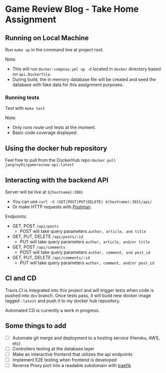 # Game Review Blog - Take Home Assignment

## Running on Local Machine

Run `make up` in the command line at project root.

Note: 
- This will run `docker-compose.yml up -d` located in `docker` directory based on `api.Dockerfile`. 
- During build, the in memory database file will be created and seed the database with fake data for this assignment purposes.

### Running tests

Test with `make test`

Note: 
- Only runs route unit tests at the moment. 
- Basic code coverage displayed.

## Using the docker hub repository

Feel free to pull from the DockerHub repo `docker pull jangroy91/gamereview-api:latest`

## Interacting with the backend API

Server will be live at `${hostname}:3001`

- You can use `curl -X (GET|POST|PUT|DELETE) $(hostname):3031/api/`
- Or make HTTP requests with [Postman](https://www.postman.com/).

Endpoints:

- GET, POST `/api/posts`
  - POST will take query parameters `author, article, and title`
- GET, PUT, DELETE `/api/posts/:id`
  - PUT will take query parameters `author, article, and/or title`
- GET, POST `/api/comments`
  - POST will take query parameters `author, comment, and post_id`
- GET, PUT, DELETE `/api/comments/:id`
  - PUT will take query parameters `author, comment, and/or post_id`

## CI and CD

Travis CI is integrated into this project and will trigger tests when code is pushed into `dev` branch. Once tests pass, it will build new docker image tagged `:latest` and push it to my docker hub repository.

Automated CD is currently a work in progress.

## Some things to add

- [ ] Automate git merge and deployment to a hosting service (Heroku, AWS, etc)
- [ ] Controllers testing at the database layer
- [ ] Make an interactive frontend that utilizes the api endpoints
- [ ] Implement E2E testing when frontend is developed
- [ ] Reverse Proxy port into a readable subdomain with [traefik](https://docs.traefik.io/)
